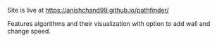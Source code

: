 Site is live at  https://anishchand99.github.io/pathfinder/

Features algorithms and their visualization with option to add wall and change speed.
